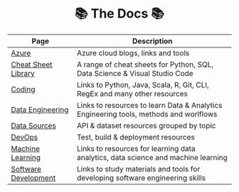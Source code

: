 <h1 align="center"><b> 📚 The Docs 📚  </b></h1>

**Page** | **Description**
-- | --
[Azure](cloud/azure.md) | Azure cloud blogs, links and tools
[Cheat Sheet Library](pages/cheat_sheets.md) | A range of cheat sheets for Python, SQL, Data Science & Visual Studio Code
[Coding](pages/coding.md) | Links to Python, Java, Scala, R, Git, CLI, RegEx and many other resources
[Data Engineering](pages/data_engineering.md) | Links to resources to learn Data & Analytics Engineering tools, methods and worlflows
[Data Sources](pages/data_cave.md) | API & dataset resources grouped by topic
[DevOps](devops/index.md) | Test, build & deployment resources
[Machine Learning](pages/machine_learning.md) | Links to resources for learning data analytics, data science and machine learning
[Software Development](pages/software_development.md) | Links to study materials and tools for developing software engineering skills